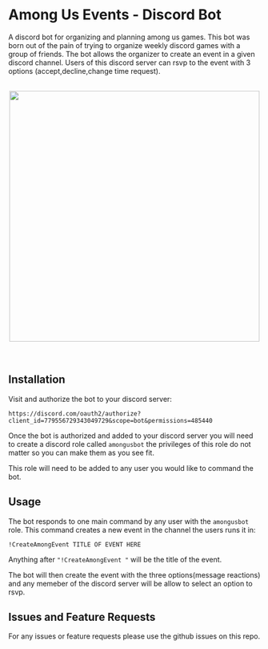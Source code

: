 # Among Us Events - Discord Bot

A discord bot for organizing and planning among us games. This bot was born out of the pain of trying to organize weekly discord games with a group of friends. The bot allows the organizer to create an event in a given discord channel. Users of this discord server can rsvp to the event with 3 options (accept,decline,change time request).<br /><br />
<div style="text-align:center"><img src="https://i.imgur.com/xmKToMd.png" width="500" /></div><br /><br />

## Installation

Visit and authorize the bot to your discord server: <br />

    https://discord.com/oauth2/authorize?client_id=779556729343049729&scope=bot&permissions=485440

Once the bot is authorized and added to your discord server you will need to create a discord role called ``amongusbot`` the privileges of this role do not matter so you can make them as you see fit.

This role will need to be added to any user you would like to command the bot.<br />

## Usage

The bot responds to one main command by any user with the ``amongusbot`` role. This command creates a new event in the channel the users runs it in:

    !CreateAmongEvent TITLE OF EVENT HERE

Anything after `"!CreateAmongEvent "` will be the title of the event.

The bot will then create the event with the three options(message reactions) and any memeber of the discord server will be allow to select an option to rsvp.<br />

## Issues and Feature Requests

For any issues or feature requests please use the github issues on this repo.